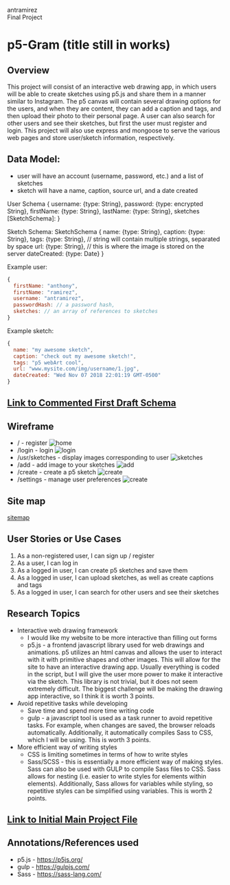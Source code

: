 antramirez   
Final Project

# p5-Gram (title still in works)

## Overview

This project will consist of an interactive web drawing app, in which users will be able to create sketches using p5.js and share them in a manner similar to Instagram. The p5 canvas will contain several drawing options for the users, and when they are content, they can add a caption and tags, and then upload their photo to their personal page. A user can also search for other users and see their sketches, but first the user must register and login. This project will also use express and mongoose to serve the various web pages and store user/sketch information, respectively.   


## Data Model:

* user will have an account (username, password, etc.) and a list of sketches
* sketch will have a name, caption, source url, and a date created

User Schema {
  username: {type: String},
  password: {type: encrypted String},
  firstName: {type: String},
  lastName: {type: String},
  sketches [SketchSchema]:
}     

Sketch Schema:
SketchSchema {
   name: {type: String},
   caption: {type: String},
   tags: {type: String}, // string will contain multiple strings, separated by space
   url: {type: String},  // this is where the image is stored on the server
   dateCreated: {type: Date}
}

Example user:
```javascript
{
  firstName: "anthony",
  firstName: "ramirez",
  username: "antramirez",
  passwordHash: // a password hash,
  sketches: // an array of references to sketches
}
```

Example sketch:
```javascript
{
  name: "my awesome sketch",
  caption: "check out my awesome sketch!",
  tags: "p5 webArt cool",
  url: "www.mysite.com/img/username/1.jpg",
  dateCreated: "Wed Nov 07 2018 22:01:19 GMT-0500"  
}
````


## [Link to Commented First Draft Schema](db.js)


## Wireframe
* / - register
![home](documentation/home.png)
* /login - login
![login](documentation/login.png)
* /usr/sketches - display images corresponding to user
![sketches](documentation/sketches.png)
* /add - add image to your sketches
![add](documentation/add.png)
* /create - create a p5 sketch
![create](documentation/create.png)
* /settings - manage user preferences
![create](documentation/create.png)


## Site map
[sitemap](documentation/sitemap.png)

## User Stories or Use Cases
1. As a non-registered user, I can sign up / register
2. As a user, I can log in
3. As a logged in user, I can create p5 sketches and save them
4. As a logged in user, I can upload sketches, as well as create captions and tags
5. As a logged in user, I can search for other users and see their sketches


## Research Topics
* Interactive web drawing framework
  * I would like my website to be more interactive than filling out forms
  * p5.js - a frontend javascript library used for web drawings and animations. p5 utilizes an html canvas and allows the user to interact with it with primitive shapes and other images. This will allow for the site to have an interactive drawing app. Usually everything is coded in the script, but I will give the user more power to make it interactive via the sketch. This library is not trivial, but it does not seem extremely difficult. The biggest challenge will be making the drawing app interactive, so I think it is worth 3 points.
* Avoid repetitive tasks while developing
  * Save time and spend more time writing code
  * gulp - a javascript tool is used as a task runner to avoid repetitive tasks. For example, when changes are saved, the browser reloads automatically. Additionally, it automatically compiles Sass to CSS, which I will be using. This is worth 3 points.
* More efficient way of writing styles
  * CSS is limiting sometimes in terms of how to write styles
  * Sass/SCSS - this is essentially a more efficient way of making styles. Sass can also be used with GULP to compile Sass files to CSS. Sass allows for nesting (i.e. easier to write styles for elements within elements). Additionally, Sass allows for variables while styling, so repetitive styles can be simplified using variables. This is worth 2 points.


## [Link to Initial Main Project File](app.js)


## Annotations/References used
* p5.js - https://p5js.org/
* gulp - https://gulpjs.com/
* Sass - https://sass-lang.com/
